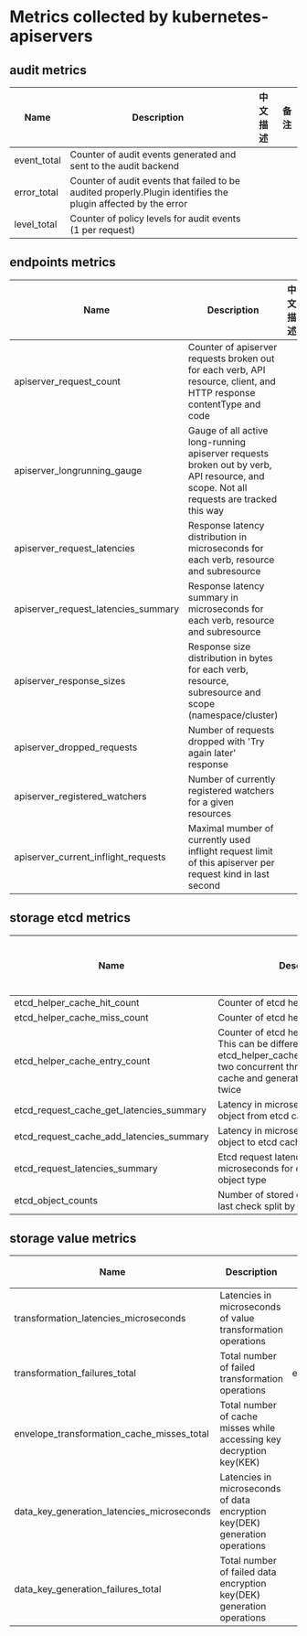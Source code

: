 # Metrics collected by kubernetes-apiservers

## audit metrics

Name | Description | 中文描述 | 备注
---------|-------------|---------|-------------
event_total | Counter of audit events generated and sent to the audit backend
error_total | Counter of audit events that failed to be audited properly.Plugin identifies the plugin affected by the error
level_total | Counter of policy levels for audit events (1 per request)

## endpoints metrics

Name | Description | 中文描述 | 备注
---------|-------------|---------|-------------
apiserver_request_count | Counter of apiserver requests broken out for each verb, API resource, client, and HTTP response contentType and code
apiserver_longrunning_gauge | Gauge of all active long-running apiserver requests broken out by verb, API resource, and scope. Not all requests are tracked this way
apiserver_request_latencies | Response latency distribution in microseconds for each verb, resource and subresource
apiserver_request_latencies_summary | Response latency summary in microseconds for each verb, resource and subresource
apiserver_response_sizes | Response size distribution in bytes for each verb, resource, subresource and scope (namespace/cluster)
apiserver_dropped_requests | Number of requests dropped with 'Try again later' response
apiserver_registered_watchers | Number of currently registered watchers for a given resources
apiserver_current_inflight_requests | Maximal mumber of currently used inflight request limit of this apiserver per request kind in last second

## storage etcd metrics

Name | Description | 中文描述 | 备注
---------|-------------|---------|-------------
etcd_helper_cache_hit_count | Counter of etcd helper cache hits
etcd_helper_cache_miss_count | Counter of etcd helper cache miss
etcd_helper_cache_entry_count | Counter of etcd helper cache entries. This can be different from etcd_helper_cache_miss_count.because two concurrent threads can miss the cache and generate the same entry twice
etcd_request_cache_get_latencies_summary | Latency in microseconds of getting an object from etcd cache
etcd_request_cache_add_latencies_summary | Latency in microseconds of adding an object to etcd cache
etcd_request_latencies_summary | Etcd request latency summary in microseconds for each operation and object type
etcd_object_counts | Number of stored objects at the time of last check split by kind

## storage value metrics

Name | Description | 中文描述 | 备注
---------|-------------|---------|-------------
transformation_latencies_microseconds | Latencies in microseconds of value transformation operations
transformation_failures_total | Total number of failed transformation operations | envelope_transformation_cache_misses_total
envelope_transformation_cache_misses_total | Total number of cache misses while accessing key decryption key(KEK)
data_key_generation_latencies_microseconds | Latencies in microseconds of data encryption key(DEK) generation operations
data_key_generation_failures_total | Total number of failed data encryption key(DEK) generation operations



